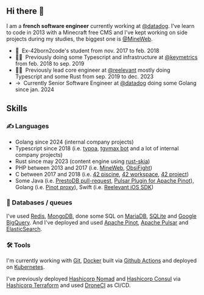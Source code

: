 ## Hi there 👋

I am a **french software engineer** currently working at [@datadog](https://github.com/datadog). 
I've learn to code in 2013 with a Minecraft free CMS and I've kept working on side projects during my studies, the biggest one is [@MineWeb](https://github.com/MineWeb/MineWebCMS).

- 📗 &nbsp;Ex-42born2code's student from nov. 2017 to feb. 2018
- 👨‍💻 &nbsp;Previously doing some Typescript and infrastructure at [@keymetrics](https://github.com/keymetrics) from feb. 2018 to sep. 2019
- 👨‍💻 &nbsp;Previously lead core engineer at [@reelevant](https://github.com/reelevant-tech) mostly doing Typescript and some Rust from sep. 2019 to dec. 2023
- → &nbsp;Currently Senior Software Engineer at [@datadog](https://github.com/datadog) doing some Golang since jan. 2024

## Skills

### ✍️ Languages

- Golang since 2024 (internal company projects)
- Typescript since 2018 (i.e. [typoa](https://github.com/Eywek/typoa), [tgvmax bot](https://github.com/Eywek/tgvmax-bot) and a lot of internal company projects)
- Rust since may 2023 (content engine using [rust-skia](https://github.com/rust-skia/rust-skia))
- PHP between 2013 and 2017 (i.e. [MineWeb](https://github.com/MineWeb/MineWebCMS), [ObsiFight](https://github.com/Obsifight/obsifight.net))
- C between 2017 and 2018 (i.e. [42 piscine](https://github.com/Eywek/42-piscine), [42 workspace](https://github.com/Eywek/42), [42 project](https://github.com/Eywek/doom-editor))
- Some Java (i.e. [PrestoDB pull-request](https://github.com/prestodb/presto/pull/17225), [Pulsar Plugin for Apache Pinot](https://github.com/reelevant-tech/pinot-pulsar-plugin/)), Golang (i.e. [Pinot proxy](https://github.com/reelevant-tech/pinop)), Swift (i.e. [Reelevant iOS SDK](https://github.com/reelevant-tech/analytics-ios))

### 💾 Databases / queues

I've used [Redis](https://github.com/redis/redis), [MongoDB](https://github.com/mongodb/mongo), done some SQL on [MariaDB](https://github.com/MariaDB/server), [SQLite](https://www.sqlite.org/index.html) and [Google BigQuery](https://cloud.google.com/bigquery?hl=fr). And I've deployed and used [Apache Pinot](https://github.com/apache/pinot), [Apache Pulsar](https://github.com/apache/pulsar) and [ElasticSearch](https://www.elastic.co/elasticsearch/).

### 🛠 Tools

I'm currently working with [Git](https://git-scm.com/), [Docker](https://www.docker.com/) built via [Github Actions](https://github.com/features/actions) and deployed on [Kubernetes](https://github.com/kubernetes/kubernetes).

I've previously deployed [Hashicorp Nomad](https://www.nomadproject.io/) and [Hashicorp Consul](https://www.consul.io/) via [Hashicorp Terraform](https://www.terraform.io/) and used [DroneCI](https://www.drone.io/) as CI/CD.

